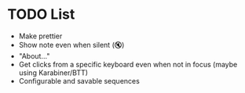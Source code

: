 #  TODO List
- Make prettier
- Show note even when silent (🔇)
- "About..."
- Get clicks from a specific keyboard even when not in focus (maybe using Karabiner/BTT)
- Configurable and savable sequences

